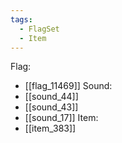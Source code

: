 ```yaml
---
tags:
  - FlagSet
  - Item
---
```

Flag:
- [[flag_11469]]
Sound:
- [[sound_44]]
- [[sound_43]]
- [[sound_17]]
Item:
- [[item_383]]

